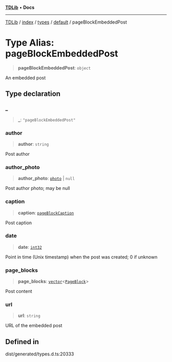 [**TDLib**](../../../../../../README.md) • **Docs**

***

[TDLib](../../../../../../modules.md) / [index](../../../../../README.md) / [types](../../../README.md) / [default](../README.md) / pageBlockEmbeddedPost

# Type Alias: pageBlockEmbeddedPost

> **pageBlockEmbeddedPost**: `object`

An embedded post

## Type declaration

### \_

> **\_**: `"pageBlockEmbeddedPost"`

### author

> **author**: `string`

Post author

### author\_photo

> **author\_photo**: [`photo`](photo-1.md) \| `null`

Post author photo; may be null

### caption

> **caption**: [`pageBlockCaption`](pageBlockCaption-1.md)

Post caption

### date

> **date**: [`int32`](int32-1.md)

Point in time (Unix timestamp) when the post was created; 0 if unknown

### page\_blocks

> **page\_blocks**: [`vector`](vector.md)\<[`PageBlock`](PageBlock.md)\>

Post content

### url

> **url**: `string`

URL of the embedded post

## Defined in

dist/generated/types.d.ts:20333
